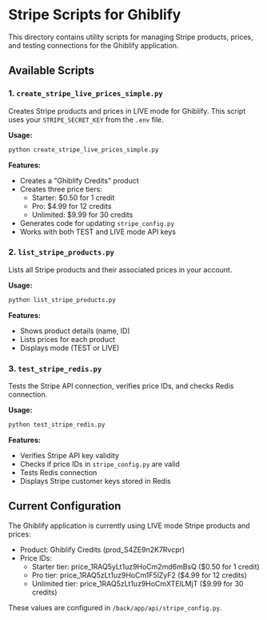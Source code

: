 # Stripe Scripts for Ghiblify

This directory contains utility scripts for managing Stripe products, prices, and testing connections for the Ghiblify application.

## Available Scripts

### 1. `create_stripe_live_prices_simple.py`

Creates Stripe products and prices in LIVE mode for Ghiblify. This script uses your `STRIPE_SECRET_KEY` from the `.env` file.

**Usage:**
```bash
python create_stripe_live_prices_simple.py
```

**Features:**
- Creates a "Ghiblify Credits" product
- Creates three price tiers:
  - Starter: $0.50 for 1 credit
  - Pro: $4.99 for 12 credits
  - Unlimited: $9.99 for 30 credits
- Generates code for updating `stripe_config.py`
- Works with both TEST and LIVE mode API keys

### 2. `list_stripe_products.py`

Lists all Stripe products and their associated prices in your account.

**Usage:**
```bash
python list_stripe_products.py
```

**Features:**
- Shows product details (name, ID)
- Lists prices for each product
- Displays mode (TEST or LIVE)

### 3. `test_stripe_redis.py`

Tests the Stripe API connection, verifies price IDs, and checks Redis connection.

**Usage:**
```bash
python test_stripe_redis.py
```

**Features:**
- Verifies Stripe API key validity
- Checks if price IDs in `stripe_config.py` are valid
- Tests Redis connection
- Displays Stripe customer keys stored in Redis

## Current Configuration

The Ghiblify application is currently using LIVE mode Stripe products and prices:

- Product: Ghiblify Credits (prod_S4ZE9n2K7Rvcpr)
- Price IDs:
  - Starter tier: price_1RAQ5yLt1uz9HoCm2md6mBsQ ($0.50 for 1 credit)
  - Pro tier: price_1RAQ5zLt1uz9HoCm1F5lZyF2 ($4.99 for 12 credits)
  - Unlimited tier: price_1RAQ5zLt1uz9HoCmXTElLMjT ($9.99 for 30 credits)

These values are configured in `/back/app/api/stripe_config.py`.
